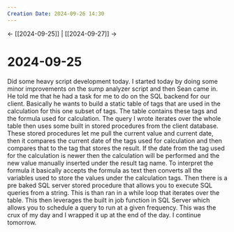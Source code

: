 ```yaml
---
Creation Date: 2024-09-26 14:30
---
```


<- [[2024-09-25]] | [[2024-09-27]]  ->

# 2024-09-25
Did some heavy script development today. I started today by doing some minor
improvements on the sump analyzer script and then Sean came in. He told me that
he had a task for me to do on the SQL backend for our client. Basically he wants
to build a static table of tags that are used in the calculation for this one
subset of tags. The table contains these tags and the formula used for
calculation. The query I wrote iterates over the whole table then uses some
built in stored procedures from the client database. These stored procedures let
me pull the current value and current date, then it compares the current date of
the tags used for calculation and then compares that to the tag that stores the
result. If the date from the tag used for the calculation is newer then the
calculation will be performed and the new value manually inserted under the
result tag name. To interpret the formula it basically accepts the formula as
text then converts all the variables used to store the values under the
calculation tags. Then there is a pre baked SQL server stored procedure that
allows you to execute SQL queries from a string. This is than ran in a while
loop that iterates over the table. This then leverages the built in job function
in SQL Server which allows you to schedule a query to run at a given frequency.
This was the crux of my day and I wrapped it up at the end of the day. I
continue tomorrow.